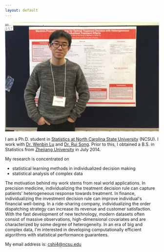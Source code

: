 ```yaml
---
layout: default
---
```


<!---<img class="profile-picture" src="profile0.jpg" width="1000" height="1000">-->
<img src="profile0.jpg">

I am a Ph.D. student in [Statistics at North Carolina State University](https://www.stat.ncsu.edu/) (NCSU). I work with [Dr. Wenbin Lu](https://www4.stat.ncsu.edu/~lu/) and 
[Dr. Rui Song](https://www4.stat.ncsu.edu/~song/). Prior to this, I obtained a B.S. in Statistics from [Zhejiang University](https://www.zju.edu.cn/english/) in July 2014.

My research is concentrated on

<!---* [statistical methods in precision medicine](research_pm)-->
* statistical learning methods in individualized decision making
* statistical analysis of complex data

The motivation behind my work stems from real world applications. In precision medicine, individualizing
the treatment decision rule can capture patients' heterogeneous response towards treatment. In finance,
individualizing the investment decision rule can improve individual's financial well-being. In a ride-sharing
company, individualizing the order dispatching strategy can increase its revenue and customer satisfaction. With the fast development of new technology, modern datasets often consist of massive observations, 
high-dimensional covariates and are characterized by some degree of heterogeneity. In an era of big and complex data, I'm interested in developing computationally efficient algorithms
with statistical performance guarantees. 

My email address is: <cshi4@ncsu.edu>


